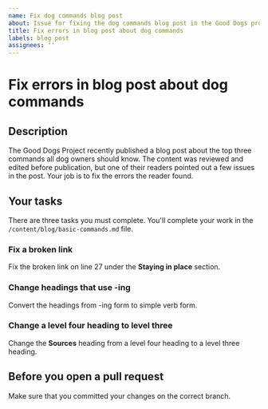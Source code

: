 ```yaml
---
name: Fix dog commands blog post
about: Issue for fixing the dog commands blog post in the Good Dogs project website
title: Fix errors in blog post about dog commands
labels: blog post
assignees: ''
---
```


# Fix errors in blog post about dog commands

## Description

The Good Dogs Project recently published a blog post about the top three commands all dog owners should know. The content was reviewed and edited before publication, but one of their readers pointed out a few issues in the post. Your job is to fix the errors the reader found.

## Your tasks

There are three tasks you must complete. You'll complete your work in the `/content/blog/basic-commands.md` file.

### Fix a broken link

Fix the broken link on line 27 under the **Staying in place** section.

### Change headings that use -ing 

Convert the headings from -ing form to simple verb form.

### Change a level four heading to level three

Change the **Sources** heading from a level four heading to a level three heading.

## Before you open a pull request

Make sure that you committed your changes on the correct branch.